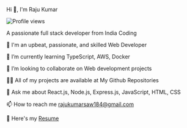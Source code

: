 Hi 👋, I'm Raju Kumar

![Profile views](https://komarev.com/ghpvc/?username=Rajukumarsaw&color=blueviolet)

A passionate full stack developer from India
Coding


🔭 I'm an upbeat, passionate, and skilled Web Developer

🌱 I’m currently learning TypeScript, AWS, Docker

🤝 I’m looking to collaborate on Web development projects

👨‍💻 All of my projects are available at My Github Repositories

💬 Ask me about React.js, Node.js, Express.js, JavaScript, HTML, CSS

📫 How to reach me rajukumarsaw184@gmail.com

📄 Here's my [Resume](https://drive.google.com/file/d/1QJXuXilRtkgcLR5DjYfiEKvF75I2Y2Vj/view?usp=sharing)
